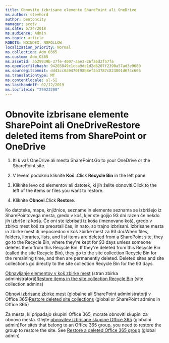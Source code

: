 ```yaml
---
title: Obnovite izbrisane elemente SharePoint ali OneDrive
ms.author: stevhord
author: bentoncity
manager: scotv
ms.date: 5/24/2018
ms.audience: Admin
ms.topic: article
ROBOTS: NOINDEX, NOFOLLOW
localization_priority: Normal
ms.collection: Adm_O365
ms.custom: Adm_O365
ms.assetid: ab29939b-37fe-4007-aae3-26fa6d2f57fa
ms.openlocfilehash: 94203849c1cca9dc1d2d6207f2390a57ad3e9680
ms.sourcegitcommit: dd43cc0a9470f98b8ef2a3787c823801d674c666
ms.translationtype: MT
ms.contentlocale: sl-SI
ms.lasthandoff: 02/12/2019
ms.locfileid: "29923200"
---
```

# <a name="restore-deleted-items-from-sharepoint-or-onedrive"></a><span data-ttu-id="0d2b9-102">Obnovite izbrisane elemente SharePoint ali OneDrive</span><span class="sxs-lookup"><span data-stu-id="0d2b9-102">Restore deleted items from SharePoint or OneDrive</span></span>

1. <span data-ttu-id="0d2b9-103">Iti k vaš OneDrive ali mesta SharePoint.</span><span class="sxs-lookup"><span data-stu-id="0d2b9-103">Go to your OneDrive or the SharePoint site.</span></span>
    
2. <span data-ttu-id="0d2b9-104">V levem podoknu kliknite **Koš** .</span><span class="sxs-lookup"><span data-stu-id="0d2b9-104">Click **Recycle Bin** in the left pane.</span></span> 
    
3. <span data-ttu-id="0d2b9-105">Kliknite levo od elementov ali datotek, ki jih želite obnoviti.</span><span class="sxs-lookup"><span data-stu-id="0d2b9-105">Click to the left of the items or files you want to restore.</span></span>
    
4. <span data-ttu-id="0d2b9-106">Kliknite **Obnovi**.</span><span class="sxs-lookup"><span data-stu-id="0d2b9-106">Click **Restore**.</span></span> 
    
<span data-ttu-id="0d2b9-p101">Ko datoteke, mape, knjižnice, sezname in elemente seznama se izbrišejo iz SharePointovega mesta, gredo v koš, kjer ste gojijo 93 dni razen če nekdo jih izbriše iz koša. Če oni ste izbrisati iz koša (imenovano koš), gredo v zbirko mest koš za preostali čas, in nato, so trajno izbrisani. Izbrisane mesta in zbirke mest iti neposredno v koš zbirke mest za 93 dni.</span><span class="sxs-lookup"><span data-stu-id="0d2b9-p101">When files, folders, libraries, lists, and list items are deleted from a SharePoint site, they go to the Recycle Bin, where they're kept for 93 days unless someone deletes them from this Recycle Bin. If they're deleted from this Recycle Bin (called the site Recycle Bin), they go to the site collection Recycle Bin for the remaining time, and then are permanently deleted. Deleted sites and site collections go directly to the site collection Recycle Bin for the 93 days.</span></span>
  
<span data-ttu-id="0d2b9-110">[Obnavljanje elementov v koš zbirke mest](https://go.microsoft.com/fwlink/?linkid=867800) (stran zbirka administratorji)</span><span class="sxs-lookup"><span data-stu-id="0d2b9-110">[Restore items in the site collection Recycle Bin](https://go.microsoft.com/fwlink/?linkid=867800) (site collection admins)</span></span> 
  
<span data-ttu-id="0d2b9-111">[Obnovi izbrisane zbirke mest](https://go.microsoft.com/fwlink/?linkid=867660) (globalne ali SharePoint administratorji v Office 365)</span><span class="sxs-lookup"><span data-stu-id="0d2b9-111">[Restore deleted site collections](https://go.microsoft.com/fwlink/?linkid=867660) (global or SharePoint admins in Office 365)</span></span> 
  
<span data-ttu-id="0d2b9-p102">Za mesta, ki pripadajo skupini Office 365, morate obnoviti skupini za obnovo mesta. Glejte [obnovitev izbrisane skupine Office 365](https://go.microsoft.com/fwlink/?linkid=867802) (globalni admin)</span><span class="sxs-lookup"><span data-stu-id="0d2b9-p102">For sites that belong to an Office 365 group, you need to restore the group to restore the site. See [Restore a deleted Office 365 group](https://go.microsoft.com/fwlink/?linkid=867802) (global admin)</span></span> 
  


